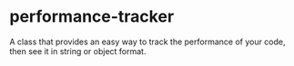 # performance-tracker
 A class that provides an easy way to track the performance of your code, then see it in string or object format.
